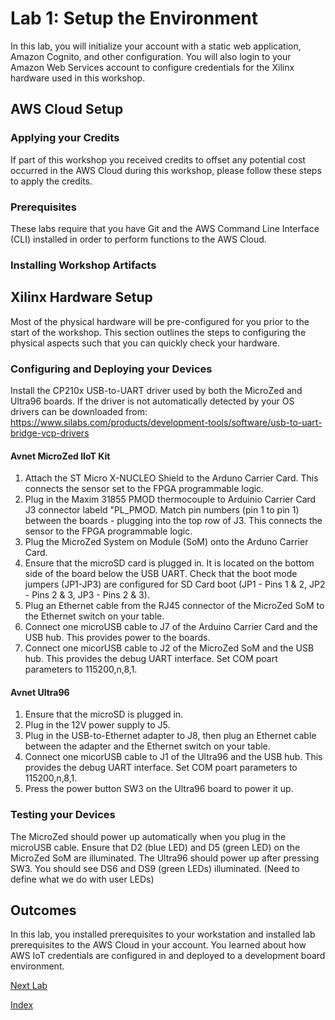 # Lab 1: Setup the Environment

In this lab, you will initialize your account with a static web application, Amazon Cognito, and other configuration.  You will also login to your Amazon Web Services account to configure credentials for the Xilinx hardware used in this workshop.


## AWS Cloud Setup

### Applying your Credits

If part of this workshop you received credits to offset any potential cost occurred in the AWS Cloud during this workshop, please follow these steps to apply the credits.

### Prerequisites

These labs require that you have Git and the AWS Command Line Interface (CLI) installed in order to perform functions to the AWS Cloud.



### Installing Workshop Artifacts


## Xilinx Hardware Setup
Most of the physical hardware will be pre-configured for you prior to the start of the workshop.  This section outlines the steps to configuring the physical aspects such that you can quickly check your hardware.
### Configuring and Deploying your Devices
Install the CP210x USB-to-UART driver used by both the MicroZed and Ultra96 boards.  If the driver is not automatically detected by your OS drivers can be downloaded from: https://www.silabs.com/products/development-tools/software/usb-to-uart-bridge-vcp-drivers
#### Avnet MicroZed IIoT Kit
1. Attach the ST Micro X-NUCLEO Shield to the Arduno Carrier Card.  This connects the sensor set to the FPGA programmable logic.
2. Plug in the Maxim 31855 PMOD thermocouple to Arduinio Carrier Card J3 connector labeld "PL_PMOD.  Match pin numbers (pin 1 to pin 1) between the boards - plugging into the top row of J3.  This connects the sensor to the FPGA programmable logic.
3. Plug the MicroZed System on Module (SoM) onto the Arduno Carrier Card.
4. Ensure that the microSD card is plugged in. It is located on the bottom side of the board below the USB UART.  Check that the boot mode jumpers (JP1-JP3) are configured for SD Card boot (JP1 - Pins 1 & 2, JP2 - Pins 2 & 3, JP3 - Pins 2 & 3).
5. Plug an Ethernet cable from the RJ45 connector of the MicroZed SoM to the Ethernet switch on your table.
6. Connect one microUSB cable to J7 of the Arduino Carrier Card and the USB hub.  This provides power to the boards.
7. Connect one micorUSB cable to J2 of the MicroZed SoM and the USB hub.  This provides the debug UART interface. Set COM poart parameters to 115200,n,8,1.
#### Avnet Ultra96
1. Ensure that the microSD is plugged in.
2. Plug in the 12V power supply to J5.
3. Plug in the USB-to-Ethernet adapter to J8, then plug an Ethernet cable between the adapter and the Ethernet switch on your table.
4. Connect one micorUSB cable to J1 of the Ultra96 and the USB hub.  This provides the debug UART interface. Set COM poart parameters to 115200,n,8,1.
5. Press the power button SW3 on the Ultra96 board to power it up.

### Testing your Devices
The MicroZed should power up automatically when you plug in the microUSB cable.  Ensure that D2 (blue LED) and D5 (green LED) on the MicroZed SoM are illuminated.
The Ultra96 should power up after pressing SW3.  You should see DS6 and DS9 (green LEDs) illuminated.  (Need to define what we do with user LEDs) 

## Outcomes
In this lab, you installed prerequisites to your workstation and installed lab prerequisites to the AWS Cloud in your account. You learned about how AWS IoT credentials are configured in and deployed to a development board environment. 

[Next Lab](./Lab2.md)

[Index](./README.md)



